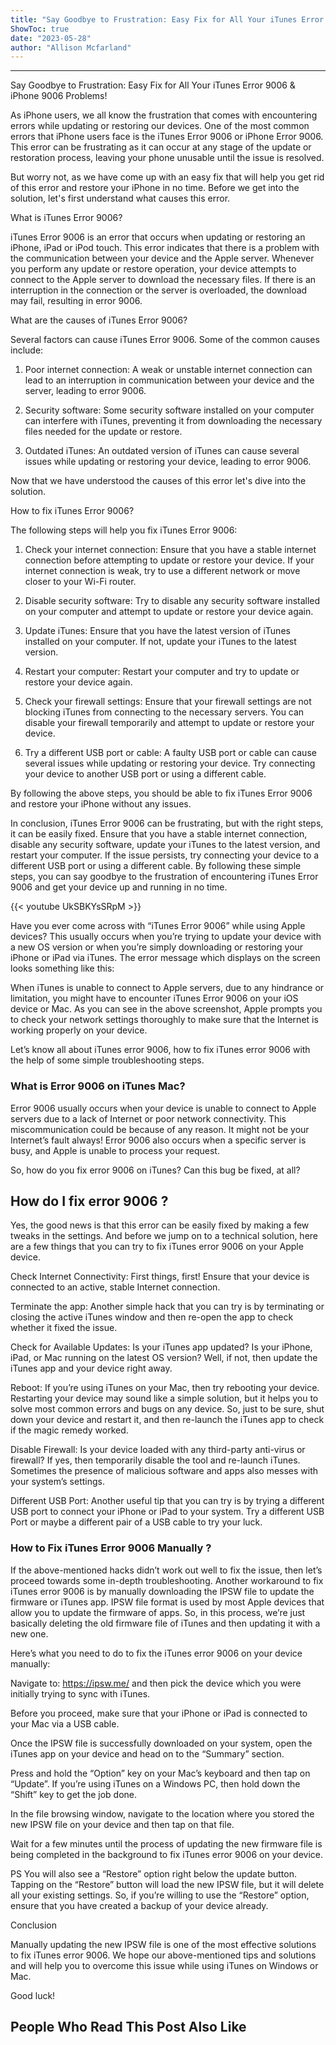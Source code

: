 ```yaml
---
title: "Say Goodbye to Frustration: Easy Fix for All Your iTunes Error 9006 & iPhone 9006 Problems!"
ShowToc: true 
date: "2023-05-28"
author: "Allison Mcfarland"
---
```

*****
Say Goodbye to Frustration: Easy Fix for All Your iTunes Error 9006 & iPhone 9006 Problems!

As iPhone users, we all know the frustration that comes with encountering errors while updating or restoring our devices. One of the most common errors that iPhone users face is the iTunes Error 9006 or iPhone Error 9006. This error can be frustrating as it can occur at any stage of the update or restoration process, leaving your phone unusable until the issue is resolved.

But worry not, as we have come up with an easy fix that will help you get rid of this error and restore your iPhone in no time. Before we get into the solution, let's first understand what causes this error.

What is iTunes Error 9006?

iTunes Error 9006 is an error that occurs when updating or restoring an iPhone, iPad or iPod touch. This error indicates that there is a problem with the communication between your device and the Apple server. Whenever you perform any update or restore operation, your device attempts to connect to the Apple server to download the necessary files. If there is an interruption in the connection or the server is overloaded, the download may fail, resulting in error 9006.

What are the causes of iTunes Error 9006?

Several factors can cause iTunes Error 9006. Some of the common causes include:

1. Poor internet connection: A weak or unstable internet connection can lead to an interruption in communication between your device and the server, leading to error 9006.

2. Security software: Some security software installed on your computer can interfere with iTunes, preventing it from downloading the necessary files needed for the update or restore.

3. Outdated iTunes: An outdated version of iTunes can cause several issues while updating or restoring your device, leading to error 9006.

Now that we have understood the causes of this error let's dive into the solution.

How to fix iTunes Error 9006?

The following steps will help you fix iTunes Error 9006:

1. Check your internet connection: Ensure that you have a stable internet connection before attempting to update or restore your device. If your internet connection is weak, try to use a different network or move closer to your Wi-Fi router.

2. Disable security software: Try to disable any security software installed on your computer and attempt to update or restore your device again.

3. Update iTunes: Ensure that you have the latest version of iTunes installed on your computer. If not, update your iTunes to the latest version.

4. Restart your computer: Restart your computer and try to update or restore your device again.

5. Check your firewall settings: Ensure that your firewall settings are not blocking iTunes from connecting to the necessary servers. You can disable your firewall temporarily and attempt to update or restore your device.

6. Try a different USB port or cable: A faulty USB port or cable can cause several issues while updating or restoring your device. Try connecting your device to another USB port or using a different cable.

By following the above steps, you should be able to fix iTunes Error 9006 and restore your iPhone without any issues.

In conclusion, iTunes Error 9006 can be frustrating, but with the right steps, it can be easily fixed. Ensure that you have a stable internet connection, disable any security software, update your iTunes to the latest version, and restart your computer. If the issue persists, try connecting your device to a different USB port or using a different cable. By following these simple steps, you can say goodbye to the frustration of encountering iTunes Error 9006 and get your device up and running in no time.

{{< youtube UkSBKYsSRpM >}} 



Have you ever come across with “iTunes Error 9006” while using Apple devices? This usually occurs when you’re trying to update your device with a new OS version or when you’re simply downloading or restoring your iPhone or iPad via iTunes. The error message which displays on the screen looks something like this:
 

 
When iTunes is unable to connect to Apple servers, due to any hindrance or limitation, you might have to encounter iTunes Error 9006 on your iOS device or Mac. As you can see in the above screenshot, Apple prompts you to check your network settings thoroughly to make sure that the Internet is working properly on your device.
 
Let’s know all about iTunes error 9006, how to fix iTunes error 9006 with the help of some simple troubleshooting steps.
 
### What is Error 9006 on iTunes Mac?
 
Error 9006 usually occurs when your device is unable to connect to Apple servers due to a lack of Internet or poor network connectivity. This miscommunication could be because of any reason. It might not be your Internet’s fault always! Error 9006 also occurs when a specific server is busy, and Apple is unable to process your request.
 
So, how do you fix error 9006 on iTunes? Can this bug be fixed, at all?
 
## How do I fix error 9006 ?
 
Yes, the good news is that this error can be easily fixed by making a few tweaks in the settings. And before we jump on to a technical solution, here are a few things that you can try to fix iTunes error 9006 on your Apple device.
 
Check Internet Connectivity: First things, first! Ensure that your device is connected to an active, stable Internet connection.
 
Terminate the app: Another simple hack that you can try is by terminating or closing the active iTunes window and then re-open the app to check whether it fixed the issue.
 
Check for Available Updates: Is your iTunes app updated? Is your iPhone, iPad, or Mac running on the latest OS version? Well, if not, then update the iTunes app and your device right away.
 
Reboot: If you’re using iTunes on your Mac, then try rebooting your device. Restarting your device may sound like a simple solution, but it helps you to solve most common errors and bugs on any device. So, just to be sure, shut down your device and restart it, and then re-launch the iTunes app to check if the magic remedy worked.
 
Disable Firewall: Is your device loaded with any third-party anti-virus or firewall? If yes, then temporarily disable the tool and re-launch iTunes. Sometimes the presence of malicious software and apps also messes with your system’s settings.
 
Different USB Port: Another useful tip that you can try is by trying a different USB port to connect your iPhone or iPad to your system. Try a different USB Port or maybe a different pair of a USB cable to try your luck.
 
### How to Fix iTunes Error 9006 Manually ?
 
If the above-mentioned hacks didn’t work out well to fix the issue, then let’s proceed towards some in-depth troubleshooting. Another workaround to fix iTunes error 9006 is by manually downloading the IPSW file to update the firmware or iTunes app. IPSW file format is used by most Apple devices that allow you to update the firmware of apps. So, in this process, we’re just basically deleting the old firmware file of iTunes and then updating it with a new one.
 
Here’s what you need to do to fix the iTunes error 9006 on your device manually:
 
Navigate to: https://ipsw.me/ and then pick the device which you were initially trying to sync with iTunes.
 
Before you proceed, make sure that your iPhone or iPad is connected to your Mac via a USB cable.
 
Once the IPSW file is successfully downloaded on your system, open the iTunes app on your device and head on to the “Summary” section.
 
Press and hold the “Option” key on your Mac’s keyboard and then tap on “Update”. If you’re using iTunes on a Windows PC, then hold down the “Shift” key to get the job done.
 
In the file browsing window, navigate to the location where you stored the new IPSW file on your device and then tap on that file.
 
Wait for a few minutes until the process of updating the new firmware file is being completed in the background to fix iTunes error 9006 on your device.
 
PS You will also see a “Restore” option right below the update button. Tapping on the “Restore” button will load the new IPSW file, but it will delete all your existing settings. So, if you’re willing to use the “Restore” option, ensure that you have created a backup of your device already.
 
Conclusion
 
Manually updating the new IPSW file is one of the most effective solutions to fix iTunes error 9006. We hope our above-mentioned tips and solutions and will help you to overcome this issue while using iTunes on Windows or Mac.
 
Good luck!
 
##  People Who Read This Post Also Like 



